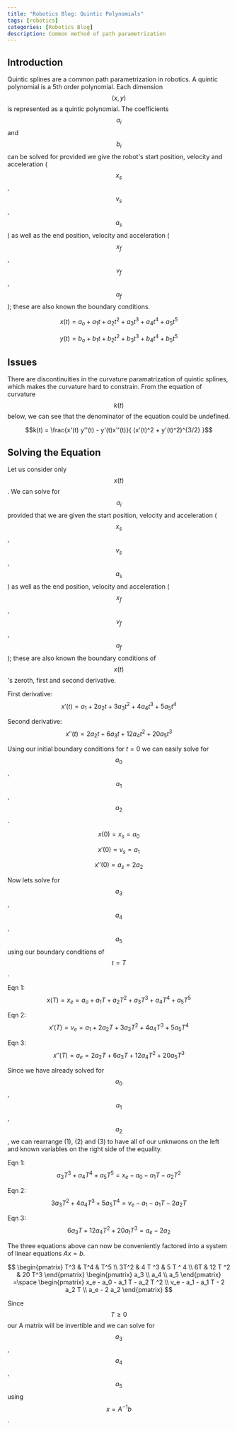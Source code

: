 ```yaml
---
title: "Robotics Blog: Quintic Polynomials"
tags: [robotics]
categories: [Robotics Blog]
description: Common method of path parametrization
---
```


<script src="https://cdn.mathjax.org/mathjax/latest/MathJax.js?config=TeX-AMS-MML_HTMLorMML" type="text/javascript"></script>

## Introduction

Quintic splines are a common path parametrization in robotics. A quintic polynomial is a 5th order polynomial. Each dimension $$(x, y)$$ is represented as a quintic polynomial. The coefficients $$a_i$$ and $$b_i$$ can be solved for provided we give the robot's start position, velocity and acceleration ($$x_s$$, $$v_s$$, $$a_s$$) as well as the end position, velocity and acceleration ($$x_f$$, $$v_f$$, $$a_f$$); these are also known the boundary conditions.

$$x(t) = a_o + a_1 t + a_2 t ^2 + a_3 t ^ 3 + a_4 t ^ 4 + a_5 t^5   $$

$$y(t) = b_o + b_1 t + b_2 t ^2 + b_3 t ^ 3 + b_4 t ^ 4 + b_5 t^5   $$

## Issues

There are discontinuities in the curvature paramatrization of quintic splines, which makes the curvature hard to constrain. From the equation of curvature $$k(t)$$ below, we can see that the denominator of the equation could be undefined.

$$k(t) = \frac{x'(t) y''(t) - y'(t)x''(t)}{ (x'(t)^2 + y'(t)^2)^{3/2}  }$$

## Solving the Equation

Let us consider only $$x(t)$$. We can solve for $$a_i$$ provided that we are given the start position, velocity and acceleration ($$x_s$$, $$v_s$$, $$a_s$$) as well as the end position, velocity and acceleration ($$x_f$$, $$v_f$$, $$a_f$$); these are also known the boundary conditions of $$x(t)$$ 's zeroth, first and second derivative.

First derivative:
$$x'(t) = a_1 + 2 a_2 t  + 3 a_3 t ^ 2 + 4 a_4 t ^ 3 + 5 a_5 t^ 4   $$

Second derivative:
$$x''(t) = 2 a_2 t  +  6 a_3 t + 12 a_4 t ^ 2 + 20 a_5 t^ 3    $$

Using our initial boundary conditions for $t = 0$ we can easily solve for $$a_0$$, $$a_1$$, $$a_2$$.

$$x(0) = x_s = a_0 $$

$$x'(0) = v_s = a_1 $$

$$x''(0) = a_s = 2 a_2 $$

Now lets solve for $$a_3$$, $$a_4$$, $$a_5$$ using our boundary conditions of $$t = T$$.

Eqn 1: $$x(T) = x_e = a_o + a_1 T + a_2 T ^2 + a_3 T ^ 3 + a_4 T ^ 4 + a_5 T^5   $$

Eqn 2: $$x'(T) = v_e = a_1 + 2 a_2 T  + 3 a_3 T ^ 2 + 4 a_4 T ^ 3 + 5 a_5 T^ 4   $$

Eqn 3: $$x''(T) = a_e = 2 a_2 T  +  6 a_3 T + 12 a_4 T ^ 2 + 20 a_5 T^ 3    $$

Since we have already solved for $$a_0$$, $$a_1$$, $$a_2$$, we can rearrange (1), (2) and (3) to have all of our unknwons on the left and known variables on the right side of the equality.

Eqn 1: $$ a_3 T ^ 3 + a_4 T ^ 4 + a_5 T^5 = x_e - a_0 - a_1 T - a_2 T ^2 $$

Eqn 2: $$ 3 a_3 T ^ 2 + 4 a_4 T ^ 3 + 5 a_5 T^4 = v_e - a_1 - a_1 T - 2 a_2 T $$

Eqn 3: $$ 6 a_3 T + 12 a_4 T ^ 2 + 20 a_t T^3 = a_e - 2 a_2 $$

The three equations above can now be conveniently factored into a system of linear equations $Ax=b$.

$$
\begin{pmatrix}
T^3 & T^4 & T^5 \\
3T^2 & 4 T ^3 & 5 T ^ 4 \\
6T & 12 T ^2 & 20 T^3
\end{pmatrix}
\begin{pmatrix}
a_3 \\
a_4 \\
a_5
\end{pmatrix}
=\space
\begin{pmatrix}
x_e - a_0 - a_1 T - a_2 T ^2 \\
v_e - a_1 - a_1 T - 2 a_2 T \\
a_e - 2 a_2
\end{pmatrix}
$$

Since $$T \geq 0$$ our A matrix will be invertible and we can solve for $$a_3$$, $$a_4$$, $$a_5$$ using $$x = A^{-1} b$$.
